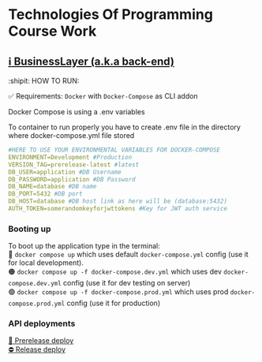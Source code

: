# Technologies Of Programming Course Work
## [:information_source: BusinessLayer (a.k.a back-end)](https://github.com/daniilda/top-course-work)

:shipit: HOW TO RUN:

:white_check_mark: Requirements: `Docker` with `Docker-Compose` as  CLI addon

Docker Compose is using a .env variables

To container to run properly you have to create .env file in the directory where docker-compose.yml file stored

```yaml
#HERE TO USE YOUR ENVIRONMENTAL VARIABLES FOR DOCKER-COMPOSE
ENVIRONMENT=Development #Production
VERSION_TAG=prerelease-latest #latest
DB_USER=application #DB Username
DB_PASSWORD=application #DB Password
DB_NAME=database #DB name
DB_PORT=5432 #DB port
DB_HOST=database #DB host link as here will be (database:5432)
AUTH_TOKEN=somerandomkeyforjwttokens #Key for JWT auth service
```

### Booting up
To boot up the application type in the terminal:<br/>
:red_circle: `docker compose up`  which uses default `docker-compose.yml` config (use it for local development).<br/>
:orange_circle: `docker compose up -f docker-compose.dev.yml` which uses dev `docker-compose.dev.yml` config (use it for dev testing on server)<br/>
:green_circle: `docker compose up -f docker-compose.prod.yml` which uses prod `docker-compose.prod.yml` config (use it for production)

### API deployments
[:whale: Prerelease deploy](http://api.top-course-work.dev.daniilda.xyz/index.html)<br/>
[:no_entry: Release deploy](http://api.top-course-work.daniilda.xyz/index.html)
